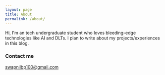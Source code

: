 ```yaml
---
layout: page
title: About
permalink: /about/
---
```


Hi, 	I'm an tech undergraduate student who loves bleeding-edge technologies like AI and DLTs. 
I plan to write about my projects/experiences in this blog.

### Contact me

[swapnilbp100@gmail.com](mailto:swapnilbp100@gmail.com)
